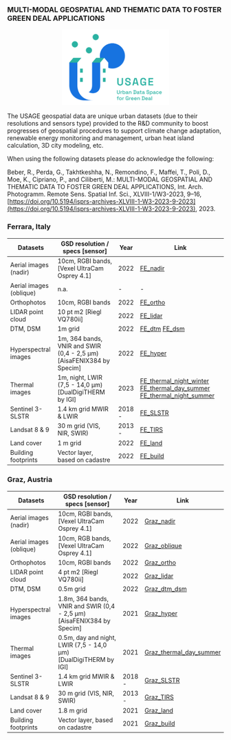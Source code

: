 ### MULTI-MODAL GEOSPATIAL AND THEMATIC DATA TO FOSTER GREEN DEAL APPLICATIONS

<center><img src="https://github.com/3DOM-FBK/USAGE_Geospatial/blob/master/usage.png" width="250"></center>

The USAGE geospatial data are unique urban datasets (due to their resolutions and sensors type) provided to the R&D community to boost progresses of geospatial procedures to support climate change adaptation, renewable energy monitoring and management, urban heat island calculation, 3D city modeling, etc.

When using the following datasets please do acknowledge the following:

Beber, R., Perda, G., Takhtkeshha, N., Remondino, F., Maffei, T., Poli, D., Moe, K., Cipriano, P., and Ciliberti, M.: MULTI-MODAL GEOSPATIAL AND THEMATIC DATA TO FOSTER GREEN DEAL APPLICATIONS, Int. Arch. Photogramm. Remote Sens. Spatial Inf. Sci., XLVIII-1/W3-2023, 9–16, [https://doi.org/10.5194/isprs-archives-XLVIII-1-W3-2023-9-2023](https://doi.org/10.5194/isprs-archives-XLVIII-1-W3-2023-9-2023), 2023.

### Ferrara, Italy 

| Datasets 	| GSD resolution / specs [sensor] 	| Year 	| Link 	| 
|---|---|---|---|
| Aerial images (nadir) 	| 10cm, RGBI bands, [Vexel UltraCam Osprey 4.1] 	| 2022 	|[FE_nadir](https://fbk.sharepoint.com/:f:/s/BENCHMARKS/Ehkde8WR_-FGkA7cJHuZGhsB1QKaC8zuEQYF1OeJraptdQ?e=lHtR3i)  	| 
| Aerial images (oblique) 	| n.a. 	| - 	|  -	| 
| Orthophotos 	| 10cm, RGBI bands 	| 2022 	|  [FE_ortho](https://dati.comune.fe.it/dataset/ortofofo2022)	| 
| LIDAR point cloud 	| 10 pt m2 [Riegl VQ780ii] 	| 2022 	| [FE_lidar](https://fbk.sharepoint.com/:f:/s/BENCHMARKS/Evkf8BQrQlZDkq75k0wYHfABryzJyCBevqWhOSBFNZ2vxA?e=Jrbg0C) 	|
| DTM, DSM 	| 1m grid 	| 2022 	| [FE_dtm](https://dati.comune.fe.it/dataset/dtm-2022) [FE_dsm](https://dati.comune.fe.it/dataset/dsm-2022) 	| 
| Hyperspectral images 	| 1m, 364 bands, VNIR  and SWIR (0,4 - 2,5 µm) [AisaFENIX384 by Specim] 	| 2022 	| [FE_hyper](https://fbk.sharepoint.com/:f:/s/BENCHMARKS/EpHng9gzkzJCjZB5D8NChb0BmzkhyCw0RfoDm0LtPOX1ng?e=W1H2ud) 	| 
| Thermal images 	| 1m, night, LWIR (7,5 - 14,0 µm) [DualDigiTHERM by IGI] 	| 2023 	| [FE_thermal_night_winter](https://dati.comune.fe.it/dataset/thermal-images-20233001) [FE_thermal_day_summer](https://dati.comune.fe.it/dataset/thermal-images-20230716) [FE_thermal_night_summer](https://dati.comune.fe.it/dataset/thermal-images-20230717) 	| 
| Sentinel 3- SLSTR 	| 1.4 km grid MWIR & LWIR 	| 2018 - 	| [FE_SLSTR](https://fbk.sharepoint.com/:f:/s/BENCHMARKS/EjJRHoVsQnxJlZsP_6oG7J8Bp5FuwJGn22FFdwdJlLyC_g?e=Zw6ojQ) 	| 
| Landsat 8 & 9 	| 30 m grid  (VIS, NIR, SWIR) 	| 2013 - 	|  [FE_TIRS](https://fbk.sharepoint.com/:f:/s/BENCHMARKS/EkDic7zc5F1KoJbbWnsXqVkBso-CyFx062Q5O9-Rcpz-NQ?e=sozXal)	| 
| Land cover 	| 1 m grid 	| 2022 	| [FE_land](https://fbk.sharepoint.com/:f:/s/BENCHMARKS/Et3naqmADYVMoLt7H4BnfsUBqMs6ZEvSp32rL91ofxcnKw?e=8tAowB) 	| 
| Building footprints 	| Vector layer, based on cadastre 	| 2022 	| [FE_build](https://dati.comune.fe.it/dataset/fabbricati-usage)  	| 


### Graz, Austria 

| Datasets 	| GSD resolution / specs [sensor] 	| Year 	| Link 	| 
|---|---|---|---|
| Aerial images (nadir) 	| 10cm, RGBI bands, [Vexel UltraCam Osprey 4.1] 	| 2022 	|  [Graz_nadir](https://fbk.sharepoint.com/:f:/r/sites/BENCHMARKS/Shared%20Documents/USAGE/Graz/Aerial_images/Nadir?csf=1&web=1&e=geL6oW)	|
| Aerial images (oblique) 	| 10cm, RGB bands, [Vexel UltraCam Osprey 4.1] 	| 2022 	| [Graz_oblique](https://fbk.sharepoint.com/:f:/s/BENCHMARKS/EolN5wSTKhhGqsi3A44nDoABIsT6SMuBYaTTvsWJiD1gMw?e=thtvox) 	|
| Orthophotos 	| 10cm, RGBI bands 	| 2022 	|  [Graz_ortho](https://fbk.sharepoint.com/:f:/s/BENCHMARKS/EriG9_7agWxDmFhElhNcu6YB1jY3iUqE9bkEWLHDhk4nFA?e=wg5mQA)	|
| LIDAR point cloud 	| 4 pt m2 [Riegl VQ780ii] 	| 2022 	|  [Graz_lidar](https://fbk.sharepoint.com/:f:/s/BENCHMARKS/Evrh7RRSS1RBnUv040ICIQEB_kHNge1WOY_tN54EL1GF6Q?e=zYhH65)	|
| DTM, DSM 	| 0.5m grid 	| 2022 	| [Graz_dtm_dsm](https://fbk.sharepoint.com/:f:/s/BENCHMARKS/Ej5VQ3eFJpBGgfk08k5j1lYBTbr32mr2ZpzyS3lIbDUYHg?e=F3Gp6k) 	|
| Hyperspectral images 	| 1.8m, 364 bands, VNIR and SWIR (0,4 - 2,5 µm) [AisaFENIX384 by Specim] 	| 2021 	| [Graz_hyper](https://fbk.sharepoint.com/:f:/s/BENCHMARKS/EibK8a3u-mJPrgjhX9dPbpYB9Pb3Vj9iDpv4zXgYxRM_Ig?e=6wF02F)	|
| Thermal images 	| 0.5m, day and night,   LWIR (7,5 - 14,0 µm) [DualDigiTHERM by IGI] 	| 2021 	| [Graz_thermal_day_summer](https://fbk.sharepoint.com/:f:/s/BENCHMARKS/ErzFPqKngz1Amasg1m5pDwUBBoCOqiXMklwIyEEEChM8nw?e=akrk7G) 	|
| Sentinel 3- SLSTR 	| 1.4 km grid MWIR & LWIR 	| 2018 - 	| [Graz_SLSTR](https://fbk.sharepoint.com/:f:/s/BENCHMARKS/EnPZNdpjKdZBjtWBU57m1pgBsymSQOKCCEIihXFdUXahaw?e=GHc7NA) 	|
| Landsat 8 & 9 	| 30 m grid  (VIS, NIR, SWIR) 	| 2013 - 	| [Graz_TIRS](https://fbk.sharepoint.com/:f:/s/BENCHMARKS/EvbYpADNJqFMvjQifCDjQdcBw-52DjMu8E_FX94RPJ8CsQ?e=yW6Bxs)	|
| Land cover 	| 1.8 m grid 	| 2021 	| [Graz_land](https://fbk.sharepoint.com/:f:/s/BENCHMARKS/Et1oPtt61-pOh06OvLFX25QBrMoQ7mrYEgCdMVNneyF78g?e=200XZd) 	|
| Building footprints 	| Vector layer, based on cadastre 	| 2021 	|  [Graz_build](https://fbk.sharepoint.com/:f:/s/BENCHMARKS/En1NfREeJ2lJgHID0I4SWNIBxwc6RROLdXdMA5kZNa8tZA?e=pt9E26)	|


